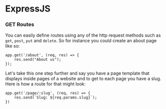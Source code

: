 # ExpressJS

### GET Routes
You can easily define routes using any of the http request methods such as `get`, `post`, `put` and `delete`. So for instance you could create an about page like so:

```
app.get('/about', (req, res) => {
	res.send("About us");
});
```

Let's take this one step further and say you have a page template that displays inside pages of a website and to get to each page you have a slug. Here is how a route for that might look:

```
app.get('/page/:slug', (req, res) => {
	res.send(`Slug: ${req.params.slug}`);
})
```